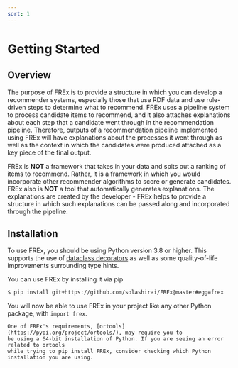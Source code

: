 ```yaml
---
sort: 1
---
```


# Getting Started

## Overview

The purpose of FREx is to provide a structure in which you can develop a
recommender systems, especially those that use RDF data and use rule-driven
steps to determine what to recommend.
FREx uses a pipeline system to process candidate items to recommend, and
it also attaches explanations about each step that a candidate went through
in the recommendation pipeline.
Therefore, outputs of a recommendation pipeline implemented using FREx will
have explanations about the processes it went through as well as the
context in which the candidates were produced attached as a key piece of the
final output.

FREx is **NOT** a framework that takes in your data and spits out a ranking of 
items to recommend. Rather, it is a framework in which you would incorporate
other recommender algorithms to score or generate candidates. 
FREx also is **NOT** a tool that automatically generates explanations. The
explanations are created by the developer - FREx helps to provide a structure
in which such explanations can be passed along and incorporated through the
pipeline.   

## Installation

To use FREx, you should be using Python version 3.8 or higher. This 
supports the use of [dataclass decorators](https://docs.python.org/3/library/dataclasses.html)
as well as some quality-of-life improvements surrounding type hints. 

You can use FREx by installing it via pip
```bash
$ pip install git+https://github.com/solashirai/FREx@master#egg=frex
```

You will now be able to use FREx in your project like any other Python package, with `import frex`.

```warning
One of FREx's requirements, [ortools](https://pypi.org/project/ortools/), may require you to 
be using a 64-bit installation of Python. If you are seeing an error related to ortools
while trying to pip install FREx, consider checking which Python installation you are using.  
```

